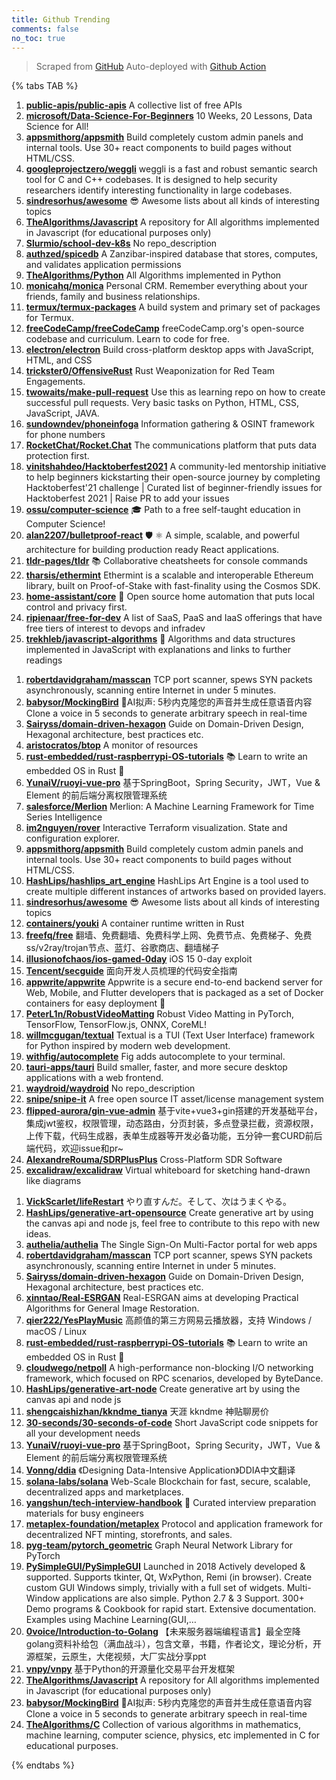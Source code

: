 ```yaml
---
title: Github Trending
comments: false
no_toc: true
---
```


> Scraped from [GitHub](https://github.com/trending)
Auto-deployed with [Github Action](https://docs.github.com/en/actions)

{% tabs TAB %}
<!-- tab Daily -->
1. [**public-apis/public-apis**](https://github.com/public-apis/public-apis)
A collective list of free APIs
2. [**microsoft/Data-Science-For-Beginners**](https://github.com/microsoft/Data-Science-For-Beginners)
10 Weeks, 20 Lessons, Data Science for All!
3. [**appsmithorg/appsmith**](https://github.com/appsmithorg/appsmith)
Build completely custom admin panels and internal tools. Use 30+ react components to build pages without HTML/CSS.
4. [**googleprojectzero/weggli**](https://github.com/googleprojectzero/weggli)
weggli is a fast and robust semantic search tool for C and C++ codebases. It is designed to help security researchers identify interesting functionality in large codebases.
5. [**sindresorhus/awesome**](https://github.com/sindresorhus/awesome)
😎 Awesome lists about all kinds of interesting topics
6. [**TheAlgorithms/Javascript**](https://github.com/TheAlgorithms/Javascript)
A repository for All algorithms implemented in Javascript (for educational purposes only)
7. [**Slurmio/school-dev-k8s**](https://github.com/Slurmio/school-dev-k8s)
No repo_description
8. [**authzed/spicedb**](https://github.com/authzed/spicedb)
A Zanzibar-inspired database that stores, computes, and validates application permissions
9. [**TheAlgorithms/Python**](https://github.com/TheAlgorithms/Python)
All Algorithms implemented in Python
10. [**monicahq/monica**](https://github.com/monicahq/monica)
Personal CRM. Remember everything about your friends, family and business relationships.
11. [**termux/termux-packages**](https://github.com/termux/termux-packages)
A build system and primary set of packages for Termux.
12. [**freeCodeCamp/freeCodeCamp**](https://github.com/freeCodeCamp/freeCodeCamp)
freeCodeCamp.org's open-source codebase and curriculum. Learn to code for free.
13. [**electron/electron**](https://github.com/electron/electron)
Build cross-platform desktop apps with JavaScript, HTML, and CSS
14. [**trickster0/OffensiveRust**](https://github.com/trickster0/OffensiveRust)
Rust Weaponization for Red Team Engagements.
15. [**twowaits/make-pull-request**](https://github.com/twowaits/make-pull-request)
Use this as learning repo on how to create successful pull requests. Very basic tasks on Python, HTML, CSS, JavaScript, JAVA.
16. [**sundowndev/phoneinfoga**](https://github.com/sundowndev/phoneinfoga)
Information gathering & OSINT framework for phone numbers
17. [**RocketChat/Rocket.Chat**](https://github.com/RocketChat/Rocket.Chat)
The communications platform that puts data protection first.
18. [**vinitshahdeo/Hacktoberfest2021**](https://github.com/vinitshahdeo/Hacktoberfest2021)
A community-led mentorship initiative to help beginners kickstarting their open-source journey by completing Hacktoberfest'21 challenge | Curated list of beginner-friendly issues for Hacktoberfest 2021 | Raise PR to add your issues
19. [**ossu/computer-science**](https://github.com/ossu/computer-science)
🎓 Path to a free self-taught education in Computer Science!
20. [**alan2207/bulletproof-react**](https://github.com/alan2207/bulletproof-react)
🛡️ ⚛️ A simple, scalable, and powerful architecture for building production ready React applications.
21. [**tldr-pages/tldr**](https://github.com/tldr-pages/tldr)
📚 Collaborative cheatsheets for console commands
22. [**tharsis/ethermint**](https://github.com/tharsis/ethermint)
Ethermint is a scalable and interoperable Ethereum library, built on Proof-of-Stake with fast-finality using the Cosmos SDK.
23. [**home-assistant/core**](https://github.com/home-assistant/core)
🏡 Open source home automation that puts local control and privacy first.
24. [**ripienaar/free-for-dev**](https://github.com/ripienaar/free-for-dev)
A list of SaaS, PaaS and IaaS offerings that have free tiers of interest to devops and infradev
25. [**trekhleb/javascript-algorithms**](https://github.com/trekhleb/javascript-algorithms)
📝 Algorithms and data structures implemented in JavaScript with explanations and links to further readings
<!-- endtab -->
<!-- tab Weekly -->
1. [**robertdavidgraham/masscan**](https://github.com/robertdavidgraham/masscan)
TCP port scanner, spews SYN packets asynchronously, scanning entire Internet in under 5 minutes.
2. [**babysor/MockingBird**](https://github.com/babysor/MockingBird)
🚀AI拟声: 5秒内克隆您的声音并生成任意语音内容 Clone a voice in 5 seconds to generate arbitrary speech in real-time
3. [**Sairyss/domain-driven-hexagon**](https://github.com/Sairyss/domain-driven-hexagon)
Guide on Domain-Driven Design, Hexagonal architecture, best practices etc.
4. [**aristocratos/btop**](https://github.com/aristocratos/btop)
A monitor of resources
5. [**rust-embedded/rust-raspberrypi-OS-tutorials**](https://github.com/rust-embedded/rust-raspberrypi-OS-tutorials)
📚 Learn to write an embedded OS in Rust 🦀
6. [**YunaiV/ruoyi-vue-pro**](https://github.com/YunaiV/ruoyi-vue-pro)
基于SpringBoot，Spring Security，JWT，Vue & Element 的前后端分离权限管理系统
7. [**salesforce/Merlion**](https://github.com/salesforce/Merlion)
Merlion: A Machine Learning Framework for Time Series Intelligence
8. [**im2nguyen/rover**](https://github.com/im2nguyen/rover)
Interactive Terraform visualization. State and configuration explorer.
9. [**appsmithorg/appsmith**](https://github.com/appsmithorg/appsmith)
Build completely custom admin panels and internal tools. Use 30+ react components to build pages without HTML/CSS.
10. [**HashLips/hashlips_art_engine**](https://github.com/HashLips/hashlips_art_engine)
HashLips Art Engine is a tool used to create multiple different instances of artworks based on provided layers.
11. [**sindresorhus/awesome**](https://github.com/sindresorhus/awesome)
😎 Awesome lists about all kinds of interesting topics
12. [**containers/youki**](https://github.com/containers/youki)
A container runtime written in Rust
13. [**freefq/free**](https://github.com/freefq/free)
翻墙、免费翻墙、免费科学上网、免费节点、免费梯子、免费ss/v2ray/trojan节点、蓝灯、谷歌商店、翻墙梯子
14. [**illusionofchaos/ios-gamed-0day**](https://github.com/illusionofchaos/ios-gamed-0day)
iOS 15 0-day exploit
15. [**Tencent/secguide**](https://github.com/Tencent/secguide)
面向开发人员梳理的代码安全指南
16. [**appwrite/appwrite**](https://github.com/appwrite/appwrite)
Appwrite is a secure end-to-end backend server for Web, Mobile, and Flutter developers that is packaged as a set of Docker containers for easy deployment 🚀
17. [**PeterL1n/RobustVideoMatting**](https://github.com/PeterL1n/RobustVideoMatting)
Robust Video Matting in PyTorch, TensorFlow, TensorFlow.js, ONNX, CoreML!
18. [**willmcgugan/textual**](https://github.com/willmcgugan/textual)
Textual is a TUI (Text User Interface) framework for Python inspired by modern web development.
19. [**withfig/autocomplete**](https://github.com/withfig/autocomplete)
Fig adds autocomplete to your terminal.
20. [**tauri-apps/tauri**](https://github.com/tauri-apps/tauri)
Build smaller, faster, and more secure desktop applications with a web frontend.
21. [**waydroid/waydroid**](https://github.com/waydroid/waydroid)
No repo_description
22. [**snipe/snipe-it**](https://github.com/snipe/snipe-it)
A free open source IT asset/license management system
23. [**flipped-aurora/gin-vue-admin**](https://github.com/flipped-aurora/gin-vue-admin)
基于vite+vue3+gin搭建的开发基础平台，集成jwt鉴权，权限管理，动态路由，分页封装，多点登录拦截，资源权限，上传下载，代码生成器，表单生成器等开发必备功能，五分钟一套CURD前后端代码，欢迎issue和pr~
24. [**AlexandreRouma/SDRPlusPlus**](https://github.com/AlexandreRouma/SDRPlusPlus)
Cross-Platform SDR Software
25. [**excalidraw/excalidraw**](https://github.com/excalidraw/excalidraw)
Virtual whiteboard for sketching hand-drawn like diagrams
<!-- endtab -->
<!-- tab Monthly -->
1. [**VickScarlet/lifeRestart**](https://github.com/VickScarlet/lifeRestart)
やり直すんだ。そして、次はうまくやる。
2. [**HashLips/generative-art-opensource**](https://github.com/HashLips/generative-art-opensource)
Create generative art by using the canvas api and node js, feel free to contribute to this repo with new ideas.
3. [**authelia/authelia**](https://github.com/authelia/authelia)
The Single Sign-On Multi-Factor portal for web apps
4. [**robertdavidgraham/masscan**](https://github.com/robertdavidgraham/masscan)
TCP port scanner, spews SYN packets asynchronously, scanning entire Internet in under 5 minutes.
5. [**Sairyss/domain-driven-hexagon**](https://github.com/Sairyss/domain-driven-hexagon)
Guide on Domain-Driven Design, Hexagonal architecture, best practices etc.
6. [**xinntao/Real-ESRGAN**](https://github.com/xinntao/Real-ESRGAN)
Real-ESRGAN aims at developing Practical Algorithms for General Image Restoration.
7. [**qier222/YesPlayMusic**](https://github.com/qier222/YesPlayMusic)
高颜值的第三方网易云播放器，支持 Windows / macOS / Linux
8. [**rust-embedded/rust-raspberrypi-OS-tutorials**](https://github.com/rust-embedded/rust-raspberrypi-OS-tutorials)
📚 Learn to write an embedded OS in Rust 🦀
9. [**cloudwego/netpoll**](https://github.com/cloudwego/netpoll)
A high-performance non-blocking I/O networking framework, which focused on RPC scenarios, developed by ByteDance.
10. [**HashLips/generative-art-node**](https://github.com/HashLips/generative-art-node)
Create generative art by using the canvas api and node js
11. [**shengcaishizhan/kkndme_tianya**](https://github.com/shengcaishizhan/kkndme_tianya)
天涯 kkndme 神贴聊房价
12. [**30-seconds/30-seconds-of-code**](https://github.com/30-seconds/30-seconds-of-code)
Short JavaScript code snippets for all your development needs
13. [**YunaiV/ruoyi-vue-pro**](https://github.com/YunaiV/ruoyi-vue-pro)
基于SpringBoot，Spring Security，JWT，Vue & Element 的前后端分离权限管理系统
14. [**Vonng/ddia**](https://github.com/Vonng/ddia)
《Designing Data-Intensive Application》DDIA中文翻译
15. [**solana-labs/solana**](https://github.com/solana-labs/solana)
Web-Scale Blockchain for fast, secure, scalable, decentralized apps and marketplaces.
16. [**yangshun/tech-interview-handbook**](https://github.com/yangshun/tech-interview-handbook)
💯 Curated interview preparation materials for busy engineers
17. [**metaplex-foundation/metaplex**](https://github.com/metaplex-foundation/metaplex)
Protocol and application framework for decentralized NFT minting, storefronts, and sales.
18. [**pyg-team/pytorch_geometric**](https://github.com/pyg-team/pytorch_geometric)
Graph Neural Network Library for PyTorch
19. [**PySimpleGUI/PySimpleGUI**](https://github.com/PySimpleGUI/PySimpleGUI)
Launched in 2018 Actively developed & supported. Supports tkinter, Qt, WxPython, Remi (in browser). Create custom GUI Windows simply, trivially with a full set of widgets. Multi-Window applications are also simple. Python 2.7 & 3 Support. 300+ Demo programs & Cookbook for rapid start. Extensive documentation. Examples using Machine Learning(GUI,…
20. [**0voice/Introduction-to-Golang**](https://github.com/0voice/Introduction-to-Golang)
【未来服务器端编程语言】最全空降golang资料补给包（满血战斗），包含文章，书籍，作者论文，理论分析，开源框架，云原生，大佬视频，大厂实战分享ppt
21. [**vnpy/vnpy**](https://github.com/vnpy/vnpy)
基于Python的开源量化交易平台开发框架
22. [**TheAlgorithms/Javascript**](https://github.com/TheAlgorithms/Javascript)
A repository for All algorithms implemented in Javascript (for educational purposes only)
23. [**babysor/MockingBird**](https://github.com/babysor/MockingBird)
🚀AI拟声: 5秒内克隆您的声音并生成任意语音内容 Clone a voice in 5 seconds to generate arbitrary speech in real-time
24. [**TheAlgorithms/C**](https://github.com/TheAlgorithms/C)
Collection of various algorithms in mathematics, machine learning, computer science, physics, etc implemented in C for educational purposes.
<!-- endtab -->
{% endtabs %}
